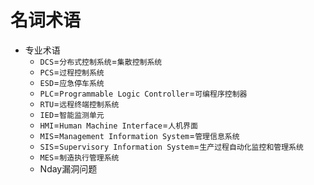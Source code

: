 # 名词术语

* 专业术语
  * `DCS`=`分布式控制系统`=`集散控制系统`
  * `PCS`=`过程控制系统`
  * `ESD`=`应急停车系统`
  * `PLC`=`Programmable Logic Controller`=`可编程序控制器`
  * `RTU`=`远程终端控制系统`
  * `IED`=`智能监测单元`
  * `HMI`=`Human Machine Interface`=`人机界面`
  * `MIS`=`Management Information System`=`管理信息系统`
  * `SIS`=`Supervisory Information System`=`生产过程自动化监控和管理系统`
  * `MES`=`制造执行管理系统`
  * Nday漏洞问题
